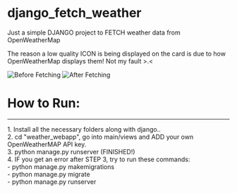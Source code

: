# django_fetch_weather
Just a simple DJANGO project to FETCH weather data from OpenWeatherMap

The reason a low quality ICON is being displayed on the card is due to how OpenWeatherMap displays them! Not my fault >.<

<img src="https://i.imgur.com/cbVeXUk.png" alt="Before Fetching"> 

<img src="https://i.imgur.com/qWgfnaT.png" alt="After Fetching"> 

<h1>How to Run:</h1>
<hr>
1. Install all the necessary folders along with django..
<br>
2. cd "weather_webapp", go into main/views and ADD your own OpenWeatherMAP API key.
<br>
3. python manage.py runserver (FINISHED!)
<br>
4. IF you get an error after STEP 3, try to run these commands: 
<br>
- python manage.py makemigrations 
<br>
- python manage.py migrate
<br>
- python manage.py runserver
